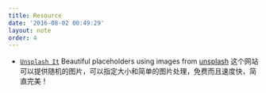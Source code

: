 ```yaml
---
title: Resource
date: '2016-08-02 00:49:29'
layout: note
order: 4
---
```


- [`Unsplash It`](https://unsplash.it/) Beautiful placeholders using images from [unsplash](https://unsplash.com/) 这个网站可以提供随机的图片，可以指定大小和简单的图片处理，免费而且速度快，简直完美！